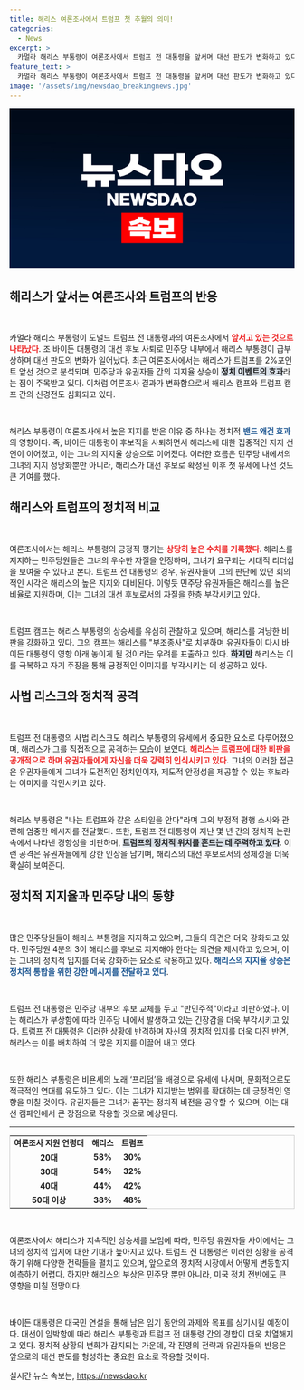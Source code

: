```yaml
---
title: 해리스 여론조사에서 트럼프 첫 추월의 의미!
categories:
  - News
excerpt: >
  카멀라 해리스 부통령이 여론조사에서 트럼프 전 대통령을 앞서며 대선 판도가 변화하고 있다. 민주당 유권자 91%가 그녀에 대한 긍정적인 반응을 보이며, 해리스의 유세에는 비욘세의 프리덤이 흐르면서 지지세가 고조되고 있다. 트럼프는 이런 흐름을 허니문 효과라 주장하며 경계하고 있다. 대선의 불확실성이 더 커지고 있다!
feature_text: >
  카멀라 해리스 부통령이 여론조사에서 트럼프 전 대통령을 앞서며 대선 판도가 변화하고 있다. 민주당 유권자 91%가 그녀에 대한 긍정적인 반응을 보이며, 해리스의 유세에는 비욘세의 프리덤이 흐르면서 지지세가 고조되고 있다. 트럼프는 이런 흐름을 허니문 효과라 주장하며 경계하고 있다. 대선의 불확실성이 더 커지고 있다!
image: '/assets/img/newsdao_breakingnews.jpg'
---
```


<p><img src="/assets/img/newsdao_breakingnews.jpg" alt="koreaapp 속보" /></p>

<h2 data-ke-size="size26">해리스가 앞서는 여론조사와 트럼프의 반응</h2>

<p data-ke-size="size16">&nbsp;</p>

<p>카멀라 해리스 부통령이 도널드 트럼프 전 대통령과의 여론조사에서 <b><span style="color: #ee2323;">앞서고 있는 것으로 나타났다</span></b>. 조 바이든 대통령의 대선 후보 사퇴로 민주당 내부에서 해리스 부통령이 급부상하며 대선 판도의 변화가 일어났다. 최근 여론조사에서는 해리스가 트럼프를 2%포인트 앞선 것으로 분석되며, 민주당과 유권자들 간의 지지율 상승이 <b><span style="background-color: #21538527;">정치 이벤트의 효과</span></b>라는 점이 주목받고 있다. 이처럼 여론조사 결과가 변화함으로써 해리스 캠프와 트럼프 캠프 간의 신경전도 심화되고 있다.</p>

<p data-ke-size="size16">&nbsp;</p>

<p>해리스 부통령이 여론조사에서 높은 지지를 받은 이유 중 하나는 정치적 <b><span style="color: #1a5490;">밴드 왜건 효과</span></b>의 영향이다. 즉, 바이든 대통령이 후보직을 사퇴하면서 해리스에 대한 집중적인 지지 선언이 이어졌고, 이는 그녀의 지지율 상승으로 이어졌다. 이러한 흐름은 민주당 내에서의 그녀의 지지 정당화뿐만 아니라, 해리스가 대선 후보로 확정된 이후 첫 유세에 나선 것도 큰 기여를 했다.</p>

<h2 data-ke-size="size26">해리스와 트럼프의 정치적 비교</h2>

<p data-ke-size="size16">&nbsp;</p>

<p>여론조사에서는 해리스 부통령의 긍정적 평가는 <b><span style="color: #ee2323;">상당히 높은 수치를 기록했다</span></b>. 해리스를 지지하는 민주당원들은 그녀의 우수한 자질을 인정하며, 그녀가 요구되는 시대적 리더십을 보여줄 수 있다고 본다. 트럼프 전 대통령의 경우, 유권자들이 그의 판단에 있던 회의적인 시각은 해리스의 높은 지지와 대비된다. 이렇듯 민주당 유권자들은 해리스를 높은 비율로 지원하며, 이는 그녀의 대선 후보로서의 자질을 한층 부각시키고 있다.</p>

<p data-ke-size="size16">&nbsp;</p>

<p>트럼프 캠프는 해리스 부통령의 상승세를 유심히 관찰하고 있으며, 해리스를 겨냥한 비판을 강화하고 있다. 그의 캠프는 해리스를 "부조종사"로 치부하며 유권자들이 다시 바이든 대통령의 영향 아래 놓이게 될 것이라는 우려를 표출하고 있다. <b><span style="background-color: #21538527;">하지만</span></b> 해리스는 이를 극복하고 자기 주장을 통해 긍정적인 이미지를 부각시키는 데 성공하고 있다.</p>

<h2 data-ke-size="size26">사법 리스크와 정치적 공격</h2>

<p data-ke-size="size16">&nbsp;</p>

<p>트럼프 전 대통령의 사법 리스크도 해리스 부통령의 유세에서 중요한 요소로 다루어졌으며, 해리스가 그를 직접적으로 공격하는 모습이 보였다. <b><span style="color: #ee2323;">해리스는 트럼프에 대한 비판을 공개적으로 하며 유권자들에게 자신을 더욱 강력히 인식시키고 있다</span></b>. 그녀의 이러한 접근은 유권자들에게 그녀가 도전적인 정치인이자, 제도적 안정성을 제공할 수 있는 후보라는 이미지를 각인시키고 있다.</p>

<p data-ke-size="size16">&nbsp;</p>

<p>해리스 부통령은 "나는 트럼프와 같은 스타일을 안다"라며 그의 부정적 평행 소사와 관련해 엄중한 메시지를 전달했다. 또한, 트럼프 전 대통령이 지난 몇 년 간의 정치적 논란 속에서 나타낸 경향성을 비판하며, <b><span style="background-color: #21538527;">트럼프의 정치적 위치를 흔드는 데 주력하고 있다</span></b>. 이런 공격은 유권자들에게 강한 인상을 남기며, 해리스의 대선 후보로서의 정체성을 더욱 확실히 보여준다.</p>

<h2 data-ke-size="size26">정치적 지지율과 민주당 내의 동향</h2>

<p data-ke-size="size16">&nbsp;</p>

<p>많은 민주당원들이 해리스 부통령을 지지하고 있으며, 그들의 의견은 더욱 강화되고 있다. 민주당원 4분의 3이 해리스를 후보로 지지해야 한다는 의견을 제시하고 있으며, 이는 그녀의 정치적 입지를 더욱 강화하는 요소로 작용하고 있다. <b><span style="color: #1a5490;">해리스의 지지율 상승은 정치적 통합을 위한 강한 메시지를 전달하고 있다</span></b>.</p>

<p data-ke-size="size16">&nbsp;</p>

<p>트럼프 전 대통령은 민주당 내부의 후보 교체를 두고 "반민주적"이라고 비판하였다. 이는 해리스가 부상함에 따라 민주당 내에서 발생하고 있는 긴장감을 더욱 부각시키고 있다. 트럼프 전 대통령은 이러한 상황에 반격하며 자신의 정치적 입지를 더욱 다진 반면, 해리스는 이를 배치하여 더 많은 지지를 이끌어 내고 있다.</p>

<p data-ke-size="size16">&nbsp;</p>

<p>또한 해리스 부통령은 비욘세의 노래 ‘프리덤’을 배경으로 유세에 나서며, 문화적으로도 적극적인 연대를 유도하고 있다. 이는 그녀가 지지받는 범위를 확대하는 데 긍정적인 영향을 미칠 것이다. 유권자들은 그녀가 꿈꾸는 정치적 비전을 공유할 수 있으며, 이는 대선 캠페인에서 큰 장점으로 작용할 것으로 예상된다.</p>

<hr>

<table style="width: 100%; border: 1px solid #ccc;">
  <tr>
    <td style="text-align: center; height: 17px;"><b>여론조사 지원 연령대</b></td>
    <td style="text-align: center; height: 17px;"><b>해리스</b></td>
    <td style="text-align: center; height: 17px;"><b>트럼프</b></td>
  </tr>
  <tr>
    <td style="text-align: center; height: 17px;"><b>20대</b></td>
    <td style="text-align: center; height: 17px;"><b>58%</b></td>
    <td style="text-align: center; height: 17px;"><b>30%</b></td>
  </tr>
  <tr>
    <td style="text-align: center; height: 17px;"><b>30대</b></td>
    <td style="text-align: center; height: 17px;"><b>54%</b></td>
    <td style="text-align: center; height: 17px;"><b>32%</b></td>
  </tr>
  <tr>
    <td style="text-align: center; height: 17px;"><b>40대</b></td>
    <td style="text-align: center; height: 17px;"><b>44%</b></td>
    <td style="text-align: center; height: 17px;"><b>42%</b></td>
  </tr>
  <tr>
    <td style="text-align: center; height: 17px;"><b>50대 이상</b></td>
    <td style="text-align: center; height: 17px;"><b>38%</b></td>
    <td style="text-align: center; height: 17px;"><b>48%</b></td>
  </tr>
</table>

<p data-ke-size="size16">&nbsp;</p> 

<p>여론조사에서 해리스가 지속적인 상승세를 보임에 따라, 민주당 유권자들 사이에서는 그녀의 정치적 입지에 대한 기대가 높아지고 있다. 트럼프 전 대통령은 이러한 상황을 공격하기 위해 다양한 전략들을 펼치고 있으며, 앞으로의 정치적 시장에서 어떻게 변동할지 예측하기 어렵다. 하지만 해리스의 부상은 민주당 뿐만 아니라, 미국 정치 전반에도 큰 영향을 미칠 전망이다. </p>

<p data-ke-size="size16">&nbsp;</p> 

<p>바이든 대통령은 대국민 연설을 통해 남은 임기 동안의 과제와 목표를 상기시킬 예정이다. 대선이 임박함에 따라 해리스 부통령과 트럼프 전 대통령 간의 경합이 더욱 치열해지고 있다. 정치적 상황의 변화가 감지되는 가운데, 각 진영의 전략과 유권자들의 반응은 앞으로의 대선 판도를 형성하는 중요한 요소로 작용할 것이다.</p>
실시간 뉴스 속보는, <a href="https://newsdao.kr" rel="dofollow">https://newsdao.kr</a>


